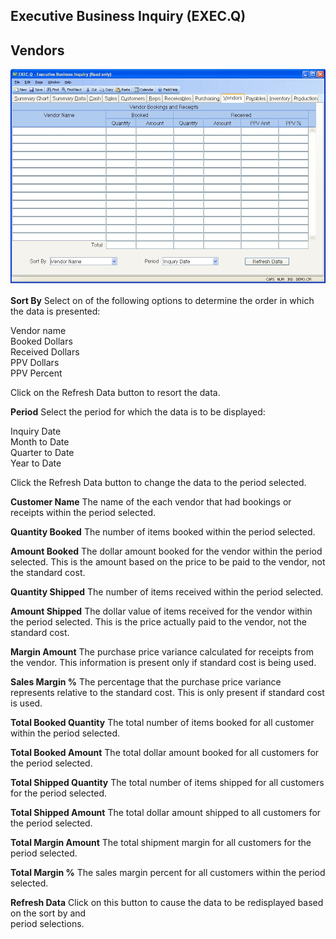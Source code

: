 ##  Executive Business Inquiry (EXEC.Q)

<PageHeader />

##  Vendors

![](./EXEC-Q-9.jpg)

**Sort By** Select on of the following options to determine the order in which
the data is presented:  
  
Vendor name  
Booked Dollars  
Received Dollars  
PPV Dollars  
PPV Percent  
  
Click on the Refresh Data button to resort the data.  
  
**Period** Select the period for which the data is to be displayed:  
  
Inquiry Date  
Month to Date  
Quarter to Date  
Year to Date  
  
Click the Refresh Data button to change the data to the period selected.  
  
**Customer Name** The name of the each vendor that had bookings or receipts
within the period selected.  
  
**Quantity Booked** The number of items booked within the period selected.  
  
**Amount Booked** The dollar amount booked for the vendor within the period
selected. This is the amount based on the price to be paid to the vendor, not
the standard cost.  
  
**Quantity Shipped** The number of items received within the period selected.  
  
**Amount Shipped** The dollar value of items received for the vendor within
the period selected. This is the price actually paid to the vendor, not the
standard cost.  
  
**Margin Amount** The purchase price variance calculated for receipts from the
vendor. This information is present only if standard cost is being used.  
  
**Sales Margin %** The percentage that the purchase price variance represents
relative to the standard cost. This is only present if standard cost is used.  
  
**Total Booked Quantity** The total number of items booked for all customer
within the period selected.  
  
**Total Booked Amount** The total dollar amount booked for all customers for
the period selected.  
  
**Total Shipped Quantity** The total number of items shipped for all customers
for the period selected.  
  
**Total Shipped Amount** The total dollar amount shipped to all customers for
the period selected.  
  
**Total Margin Amount** The total shipment margin for all customers for the
period selected.  
  
**Total Margin %** The sales margin percent for all customers within the
period selected.  
  
**Refresh Data** Click on this button to cause the data to be redisplayed
based on the sort by and  
period selections.  
  
  
<badge text= "Version 8.10.57" vertical="middle" />

<PageFooter />